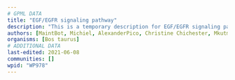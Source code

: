 ```yaml
---
# GPML DATA
title: "EGF/EGFR signaling pathway"
description: "This is a temporary description for EGF/EGFR signaling pathway"
authors: [MaintBot, Michiel, AlexanderPico, Christine Chichester, Mkutmon, Egonw, Eweitz, Finterly]
organisms: [Bos taurus]
# ADDITIONAL DATA
last-edited: 2021-06-08
communities: []
wpid: "WP978"
---
```

